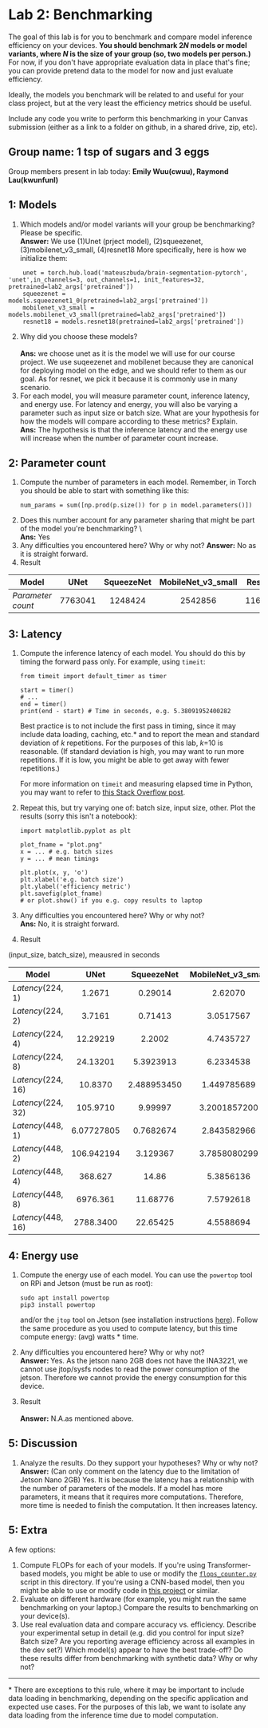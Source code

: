 Lab 2: Benchmarking
===
The goal of this lab is for you to benchmark and compare model inference efficiency on your devices. **You should benchmark 2*N* models or model variants, where *N* is the size of your group (so, two models per person.)** For now, if you don't have appropriate evaluation data in place that's fine; you can provide pretend data to the model for now and just evaluate efficiency.

Ideally, the models you benchmark will be related to and useful for your class project, but at the very least the efficiency metrics should be useful.

Include any code you write to perform this benchmarking in your Canvas submission (either as a link to a folder on github, in a shared drive, zip, etc).

Group name: 1 tsp of sugars and 3 eggs
---
Group members present in lab today: <b>Emily Wuu(cwuu), Raymond Lau(kwunfunl)</b>


1: Models
----
1. Which models and/or model variants will your group be benchmarking? Please be specific.<br/>
<b>Answer:</b> We use (1)Unet (prject model), (2)squeezenet, (3)mobilenet_v3_small, (4)resnet18
More specifically, here is how we initialize them:
```
    unet = torch.hub.load('mateuszbuda/brain-segmentation-pytorch', 'unet',in_channels=3, out_channels=1, init_features=32, pretrained=lab2_args['pretrained'])
    squeezenet = models.squeezenet1_0(pretrained=lab2_args['pretrained'])
    mobilenet_v3_small = models.mobilenet_v3_small(pretrained=lab2_args['pretrained'])
    resnet18 = models.resnet18(pretrained=lab2_args['pretrained'])
```
2. Why did you choose these models?<br/>
<br><b>Ans:</b> we choose unet as it is the model we will use for our course project. We use suqeezenet and mobilenet because they are canonical for deploying model on the edge, and we should refer to them as our goal. As for resnet, we pick it because it is commonly use in many scenario.
3. For each model, you will measure parameter count, inference latency, and energy use. For latency and energy, you will also be varying a parameter such as input size or batch size. What are your hypothesis for how the models will compare according to these metrics? Explain.
<br><b>Ans:</b> The hypothesis is that the inference latency and the energy use will increase when the number of parameter count increase.

2: Parameter count
----
1. Compute the number of parameters in each model. Remember, in Torch you should be able to start with something like this:
   ```
   num_params = sum([np.prod(p.size()) for p in model.parameters()])
   ```
2. Does this number account for any parameter sharing that might be part of the model you're benchmarking? \\
<br><b>Ans:</b> Yes
3. Any difficulties you encountered here? Why or why not?
<b>Answer:</b> No as it is straight forward.
4. Result<br/>
 
Model           | UNet  |SqueezeNet  | MobileNet_v3_small | ResNet18 | 
--------------- |:----------:|:---------:|:--------:|:-------:|
*Parameter count* |  7763041      | 1248424      | 2542856      | 11689512     |  


3: Latency
----
1. Compute the inference latency of each model. You should do this by timing the forward pass only. For example, using `timeit`:
    ```
    from timeit import default_timer as timer

    start = timer()
    # ...
    end = timer()
    print(end - start) # Time in seconds, e.g. 5.38091952400282
    ```
    Best practice is to not include the first pass in timing, since it may include data loading, caching, etc.* and to report the mean and standard deviation of *k* repetitions. For the purposes of this lab, *k*=10 is reasonable. (If standard deviation is high, you may want to run more repetitions. If it is low, you might be able to get away with fewer repetitions.)
    
    For more information on `timeit` and measuring elapsed time in Python, you may want to refer to [this Stack Overflow post](https://stackoverflow.com/questions/7370801/how-to-measure-elapsed-time-in-python).
2. Repeat this, but try varying one of: batch size, input size, other. Plot the results (sorry this isn't a notebook):
   ```
   import matplotlib.pyplot as plt
   
   plot_fname = "plot.png"
   x = ... # e.g. batch sizes
   y = ... # mean timings
   
   plt.plot(x, y, 'o')
   plt.xlabel('e.g. batch size')
   plt.ylabel('efficiency metric')
   plt.savefig(plot_fname)
   # or plot.show() if you e.g. copy results to laptop
   ```
3. Any difficulties you encountered here? Why or why not?
   <br><b>Ans:</b> No, it is straight forward.
4. Result<br/>

(input_size, batch_size), meausred in seconds

Model           | UNet  |SqueezeNet  | MobileNet_v3_small | ResNet18 | 
--------------- |:----------:|:---------:|:--------:|:-------:|
*Latency*(224, 1) |  1.2671     | 0.29014      | 2.62070      | 0.387337    |  
*Latency*(224, 2) |  3.7161    | 0.71413     | 3.0517567     |  0.7201054    |  
*Latency*(224, 4) |  12.29219    | 2.2002     | 4.7435727     |  4.36507    |   
*Latency*(224, 8) |  24.13201    | 5.3923913     | 6.2334538     |  13.8161282    |  
*Latency*(224, 16) |  10.8370    | 2.488953450     | 1.449785689     |  2.90050734299    | 
*Latency*(224, 32) |  105.9710    | 9.99997    | 3.2001857200    |  5.739008712999    |
*Latency*(448, 1) |  6.07727805     |0.7682674      | 2.843582966      | 1.037830321   |  
*Latency*(448, 2) |  106.942194    | 3.129367     | 3.7858080299     |  5.31977    | 
*Latency*(448, 4) |  368.627    |  14.86     | 5.3856136     |  13.54240625    |   
*Latency*(448, 8) |  6976.361    | 11.68776    | 7.5792618     |  24.40143    |  
*Latency*(448, 16) |  2788.3400    | 22.65425    | 4.5588694     |  2.90050734299    | 

4: Energy use
----
1. Compute the energy use of each model. You can use the `powertop` tool on RPi and Jetson (must be run as root):
    ```
    sudo apt install powertop
    pip3 install powertop
    ```
    and/or the `jtop` tool on Jetson (see installation instructions [here](https://github.com/rbonghi/jetson_stats/)). Follow the same procedure as you used to compute latency, but this time compute energy: (avg) watts * time.

2. Any difficulties you encountered here? Why or why not?
<br><b>Answer: </b>Yes. As the jetson nano 2GB does not have the INA3221, we cannot use jtop/sysfs nodes to read the power consumption of the jetson. Therefore we cannot provide the energy consumption for this device.

3. Result   
<br><b>Answer:</b> N.A.as mentioned above.

5: Discussion
----
1. Analyze the results. Do they support your hypotheses? Why or why not? 
<br><b>Answer:</b> (Can only comment on the latency due to the limitation of Jetson Nano 2GB) Yes. It is because the latency has a relationship with the number of parameters of the models. If a model has more parameters, it means that it requires more computations. Therefore, more time is needed to finish the computation. It then increases latency.

5: Extra
----
A few options:
1. Compute FLOPs for each of your models. If you're using Transformer-based models, you might be able to use or modify the [`flops_counter.py`]() script in this directory. If you're using a CNN-based model, then you might be able to use or modify code in [this project](https://github.com/1adrianb/pytorch-estimate-flops) or similar. 
2. Evaluate on different hardware (for example, you might run the same benchmarking on your laptop.) Compare the results to benchmarking on your device(s).
3. Use real evaluation data and compare accuracy vs. efficiency. Describe your experimental setup in detail (e.g. did you control for input size? Batch size? Are you reporting average efficiency across all examples in the dev set?) Which model(s) appear to have the best trade-off? Do these results differ from benchmarking with synthetic data? Why or why not?

----
\* There are exceptions to this rule, where it may be important to include data loading in benchmarking, depending on the specific application and expected use cases. For the purposes of this lab, we want to isolate any data loading from the inference time due to model computation.
